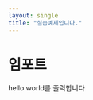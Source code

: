 ```yaml
---
layout: single
title: "실습예제입니다."
---
```


# 임포트
hello world를 출력합니다


```python

```


```python

```
